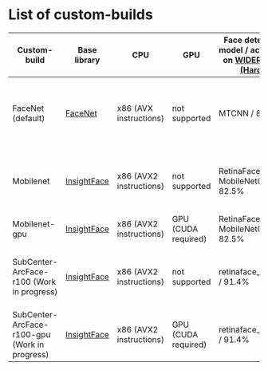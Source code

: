 # List of custom-builds

| Custom-build                                  | Base library                                              | CPU                        | GPU                 | Face detection model / accuracy on [WIDER Face (Hard)](https://paperswithcode.com/sota/face-detection-on-wider-face-hard) | Face recognition model / accuracy on [LFW](https://paperswithcode.com/sota/face-verification-on-labeled-faces-in-the) | Age and gender detection                                                            | Comment                                        |
| --------------------------------------------- | --------------------------------------------------------- | -------------------------- | ------------------- | ------------------------------------------------------------------------------------------------------------------------- | --------------------------------------------------------------------------------------------------------------------- | ----------------------------------------------------------------------------------- | ---------------------------------------------- |
| FaceNet (default)                             | [FaceNet](https://github.com/davidsandberg/facenet)       | x86 (AVX instructions)     | not supported       | MTCNN / 80.9%                                                                                                             | FaceNet (20180402-114759) / 99.63%                                                                                    | Custom, the model is taken [here](https://github.com/GilLevi/AgeGenderDeepLearning) | For general purposes. Support CPU without AVX2 |
| Mobilenet                                     | [InsightFace](https://github.com/deepinsight/insightface) | x86 (AVX2 instructions)    | not supported       | RetinaFace-MobileNet0.25 / 82.5%                                                                                          | MobileFaceNet,ArcFace / 99.50%                                                                                        | InsightFace                                                                         | The fastest model among CPU only models        |
| Mobilenet-gpu                                 | [InsightFace](https://github.com/deepinsight/insightface) | x86 (AVX2 instructions)    | GPU (CUDA required) | RetinaFace-MobileNet0.25 / 82.5%                                                                                          | MobileFaceNet,ArcFace / 99.50%                                                                                        | InsightFace                                                                         | The fastest model                              |
| SubCenter-ArcFace-r100 (Work in progress)     | [InsightFace](https://github.com/deepinsight/insightface) | x86 (AVX2 instructions)    | not supported       | retinaface_r50_v1 / 91.4%                                                                                                 | arcface-r100-msfdrop75 / 99.80%                                                                                       | InsightFace                                                                         | The most accurate model, but the most slow     |
| SubCenter-ArcFace-r100-gpu (Work in progress) | [InsightFace](https://github.com/deepinsight/insightface) | x86 (AVX2 instructions)    | GPU (CUDA required) | retinaface_r50_v1 / 91.4%                                                                                                 | arcface-r100-msfdrop75 / 99.80%                                                                                       | InsightFace                                                                         | The most accurate model                        |
